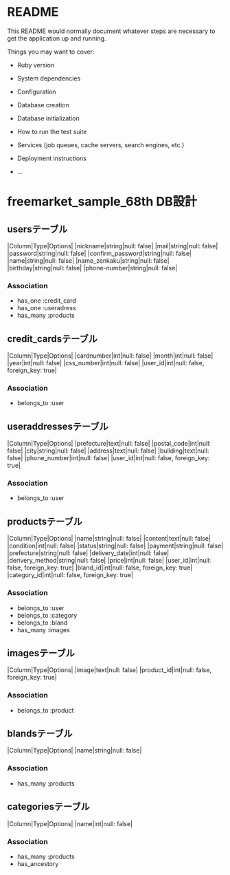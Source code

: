 # README

This README would normally document whatever steps are necessary to get the
application up and running.

Things you may want to cover:

* Ruby version

* System dependencies

* Configuration

* Database creation

* Database initialization

* How to run the test suite

* Services (job queues, cache servers, search engines, etc.)

* Deployment instructions

* ...

# freemarket_sample_68th DB設計
## usersテーブル
|Column|Type|Options|
|nickname|string|null: false|
|mail|string|null: false|
|password|string|null: false|
|confirm_password|string|null: false|
|name|string|null: false|
|name_zenkaku|string|null: false|
|birthday|string|null: false|
|phone-number|string|null: false|
### Association
- has_one :credit_card
- has_one :useradress
- has_many :products

## credit_cardsテーブル
|Column|Type|Options|
|cardnumber|int|null: false|
|month|int|null: false|
|year|int|null: false|
|css_number|int|null: false|
|user_id|int|null: false, foreign_key: true|


### Association
- belongs_to :user

## useraddressesテーブル
|Column|Type|Options|
|prefecture|text|null: false|
|postal_code|int|null: false|
|city|string|null: false|
|address|text|null: false|
|building|text|null: false|
|phone_number|int|null: false|
|user_id|int|null: false, foreign_key: true|

### Association
- belongs_to :user



## productsテーブル
|Column|Type|Options|
|name|string|null: false|
|content|text|null: false|
|condition|int|null: false|
|status|string|null: false|
|payment|string|null: false|
|prefecture|string|null: false|
|delivery_date|int|null: false|
|derivery_method|string|null: false|
|price|int|null: false|
|user_id|int|null: false, foreign_key: true|
|bland_id|int|null: false, foreign_key: true|
|category_id|int|null: false, foreign_key: true|


### Association
- belongs_to :user
- belongs_to :category
- belongs_to :bland
- has_many :images

## imagesテーブル
|Column|Type|Options|
|image|text|null: false|
|product_id|int|null: false, foreign_key: true|


### Association
- belongs_to :product

## blandsテーブル
|Column|Type|Options|
|name|string|null: false|

### Association
- has_many :products

## categoriesテーブル
|Column|Type|Options|
|name|int|null: false|

### Association
- has_many :products
- has_ancestory

